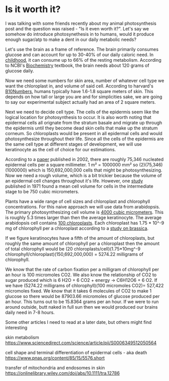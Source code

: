 
# Is it worth it? 

I was talking with some friends recently about my animal photosynthesis post and the question was raised - "Is it even worth it?". Let's say we somehow do introduce photosynethesis in to humans, would it produce enough sugar/atp to make a dent in our daily metabolic needs? 

Let's use the brain as a frame of reference. The brain primarily consumes glucose and can account for up to 30-40% of our daily caloric need. In [childhood](https://www.pnas.org/content/111/36/13010.short), it can consume up to 66% of the resting metabolism. According to NCBI's [Biochemistry](https://www.ncbi.nlm.nih.gov/books/NBK22436/) textbook, the brain needs about 120 grams of glucose daily. 

Now we need some numbers for skin area, number of whatever cell type we want the chloroplast in, and volume of said cell. According to harvard's [B10Numbers](https://bionumbers.hms.harvard.edu/bionumber.aspx?id=100578&ver=1), humans typically have 1.6-1.8 square meters of skin. This depends on how tall or large you are and for simplicities sake, we are going to say our experimental subject actually had an area of 2 square meters. 

Next we need to decide cell type. The cells of the epidermis seem like the logical location for photosynthesis to occur. It is also worth noting that epidermal cells all orignate from the stratum basale and migrate up through the epidermis until they become dead skin cells that make up the stratum corneum. So chloroplasts would be present in all epidermal cells and would photosynthesize throughout their life. Since all the cells of the epidermis are the same cell type at different stages of development, we will use keratinocyte as the cell of choice for our estimations. 

According to a [paper](https://www.sciencedirect.com/science/article/pii/S0022202X1530556X) published in 2002, there are roughly 75,346 nucleated epidermal cells per a square millimeter. 1 m² = 1000000 mm² so (2)(75,346)(1000000) which is 150,692,000,000 cells that might be photosynthesizing. Now we need a rough volume, which is a bit trickier because the volume of an epidermal cell changes throughout it's life. However, one [study](https://www.sciencedirect.com/science/article/pii/S0022202X15452534) published in 1971 found a mean cell volume for cells in the intermediate stage to be 750 cubic micrometers. 

Plants have a wide range of cell sizes and chloroplast and chlorophyll concentrations. For this naive approach we will use data from arabidopsis. The primary photosynthesizing cell volume is [4000 cubic micrometers](https://academic.oup.com/plcell/article/5/11/1661/5984619?login=true). This is roughly 5.3 times larger than then the average keratinocyte. The average arabidopsis cell contains [100 chloroplasts](https://rsscience.com/chloroplast-function-and-structure-solar-panels/). Each chloroplast has 1.75 * 10^-9 mg of chlorophyll per a chloroplast according to a [study on brassica](https://tohoku.repo.nii.ac.jp/?action=repository_action_common_download&item_id=65038&item_no=1&attribute_id=18&file_no=1). 

If we figure keratinocytes have a fifth of the amount of chloroplasts, but roughly the same amount of chlorophyll per a chloroplast then the amount of total chlorophyll would be (20 chloroplasts/cell)(1.75*10mg^-9 chlorophyll/chloroplast)(150,692,000,000) = 5274.22 milligrams of chlorophyll. 

We know that the rate of carbon fixation per a milligram of chlorophyll per an hour is 100 micromoles CO2. We also know the relationship of CO2 to sugar produced which is 6 H2O + 6 CO2 + energy → C6H12O6 + 6 O2. If we have (5274.22 milligrams of chlorophyll)(100 micromoles CO2)= 527,422 micromoles fixed. We know that it takes 6 molecules of CO2 to make 1 glucose so there would be 87903.66 micromoles of glucose produced per an hour. This turns out to be 15.8364 grams per an hour. If we were to run around outside, butt naked in full sun then we would produced our brains daily need in 7-8 hours. 


Some other articles I need to read at a later date, but others might find interesting

skin metabolism
https://www.sciencedirect.com/science/article/pii/S0006349512050564

cell shape and terminal differentiation of epidermal cells - aka death
https://www.pnas.org/content/85/15/5576.short

transfer of mitochondria and endosomes in skin
https://onlinelibrary.wiley.com/doi/abs/10.1111/tra.12786
